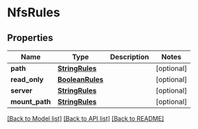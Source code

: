 # NfsRules

## Properties
Name | Type | Description | Notes
------------ | ------------- | ------------- | -------------
**path** | [**StringRules**](StringRules.md) |  | [optional] 
**read_only** | [**BooleanRules**](BooleanRules.md) |  | [optional] 
**server** | [**StringRules**](StringRules.md) |  | [optional] 
**mount_path** | [**StringRules**](StringRules.md) |  | [optional] 

[[Back to Model list]](../README.md#documentation-for-models) [[Back to API list]](../README.md#documentation-for-api-endpoints) [[Back to README]](../README.md)

